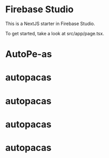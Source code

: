 
# Firebase Studio

This is a NextJS starter in Firebase Studio.

To get started, take a look at src/app/page.tsx.
# AutoPe-as
# autopacas
# autopacas
# autopacas
# autopacas
